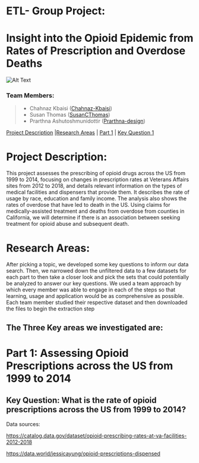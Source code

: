 # ETL- Group Project: 
# Insight into the Opioid Epidemic from Rates of Prescription and Overdose Deaths  

![Alt Text](https://www.kemahpalms.com/wp-content/uploads/2020/05/Opioid-Epidemic.jpeg)

### Team Members:
> * Chahnaz Kbaisi ([Chahnaz-Kbaisi](https://github.com/Chahnaz-Kbaisi))
> * Susan Thomas ([SusanCThomas](https://github.com/SusanCThomas))
> * Prarthna Ashutoshmunidottir ([Prarthna-design](https://github.com/Prarthna-design))

[Project Description](#project-description) |[Research Areas](#research-areas) | [Part 1](#part-1) | [Key Question 1](##key-question)


# Project Description:

This project assesses the prescribing of opioid drugs across the US from 1999 to 2014, focusing on changes in prescription rates at Veterans Affairs sites from 2012 to 2018, and details relevant information on the types of medical facilities and dispensers that provide them. It describes the rate of usage by race, education and family income. The analysis also shows the rates of overdose that have led to death in the US. Using claims for medically-assisted treatment and deaths from overdose from counties in California, we will determine if there is an association between seeking treatment for opioid abuse and subsequent death. 

# Research Areas:

After picking a topic, we developed some key questions to inform our data search. Then, we narrowed down the unfiltered data to a few datasets for each part to then take a closer look and pick the sets that could potentially be analyzed to answer our key questions. We used a team approach by which every member was able to engage in each of the steps so that learning, usage and application would be as comprehensive as possible. Each team member studied their respective dataset and then downloaded the files to begin the extraction step

## The Three Key areas we investigated are:

# Part 1: Assessing Opioid Prescriptions across the US from 1999 to 2014 

## Key Question: What is the rate of opioid prescriptions across the US from 1999 to 2014?

Data sources: 

https://catalog.data.gov/dataset/opioid-prescribing-rates-at-va-facilities-2012-2018 

https://data.world/jessicayung/opioid-prescriptions-dispensed



